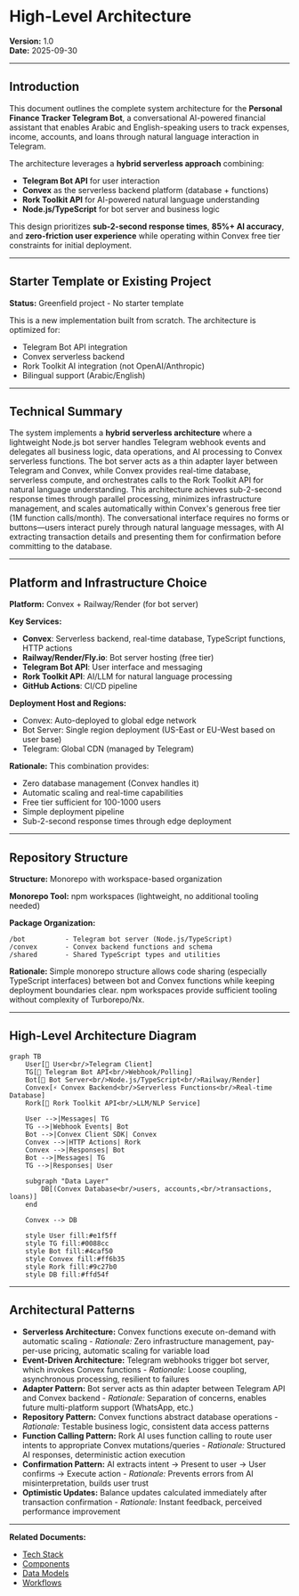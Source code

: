 # High-Level Architecture

**Version:** 1.0  
**Date:** 2025-09-30

---

## Introduction

This document outlines the complete system architecture for the **Personal Finance Tracker Telegram Bot**, a conversational AI-powered financial assistant that enables Arabic and English-speaking users to track expenses, income, accounts, and loans through natural language interaction in Telegram.

The architecture leverages a **hybrid serverless approach** combining:
- **Telegram Bot API** for user interaction
- **Convex** as the serverless backend platform (database + functions)
- **Rork Toolkit API** for AI-powered natural language understanding
- **Node.js/TypeScript** for bot server and business logic

This design prioritizes **sub-2-second response times**, **85%+ AI accuracy**, and **zero-friction user experience** while operating within Convex free tier constraints for initial deployment.

---

## Starter Template or Existing Project

**Status:** Greenfield project - No starter template

This is a new implementation built from scratch. The architecture is optimized for:
- Telegram Bot API integration
- Convex serverless backend
- Rork Toolkit AI integration (not OpenAI/Anthropic)
- Bilingual support (Arabic/English)

---

## Technical Summary

The system implements a **hybrid serverless architecture** where a lightweight Node.js bot server handles Telegram webhook events and delegates all business logic, data operations, and AI processing to Convex serverless functions. The bot server acts as a thin adapter layer between Telegram and Convex, while Convex provides real-time database, serverless compute, and orchestrates calls to the Rork Toolkit API for natural language understanding. This architecture achieves sub-2-second response times through parallel processing, minimizes infrastructure management, and scales automatically within Convex's generous free tier (1M function calls/month). The conversational interface requires no forms or buttons—users interact purely through natural language messages, with AI extracting transaction details and presenting them for confirmation before committing to the database.

---

## Platform and Infrastructure Choice

**Platform:** Convex + Railway/Render (for bot server)

**Key Services:**
- **Convex**: Serverless backend, real-time database, TypeScript functions, HTTP actions
- **Railway/Render/Fly.io**: Bot server hosting (free tier)
- **Telegram Bot API**: User interface and messaging
- **Rork Toolkit API**: AI/LLM for natural language processing
- **GitHub Actions**: CI/CD pipeline

**Deployment Host and Regions:**
- Convex: Auto-deployed to global edge network
- Bot Server: Single region deployment (US-East or EU-West based on user base)
- Telegram: Global CDN (managed by Telegram)

**Rationale:** This combination provides:
- Zero database management (Convex handles it)
- Automatic scaling and real-time capabilities
- Free tier sufficient for 100-1000 users
- Simple deployment pipeline
- Sub-2-second response times through edge deployment

---

## Repository Structure

**Structure:** Monorepo with workspace-based organization

**Monorepo Tool:** npm workspaces (lightweight, no additional tooling needed)

**Package Organization:**
```
/bot          - Telegram bot server (Node.js/TypeScript)
/convex       - Convex backend functions and schema
/shared       - Shared TypeScript types and utilities
```

**Rationale:** Simple monorepo structure allows code sharing (especially TypeScript interfaces) between bot and Convex functions while keeping deployment boundaries clear. npm workspaces provide sufficient tooling without complexity of Turborepo/Nx.

---

## High-Level Architecture Diagram

```mermaid
graph TB
    User[👤 User<br/>Telegram Client]
    TG[📱 Telegram Bot API<br/>Webhook/Polling]
    Bot[🤖 Bot Server<br/>Node.js/TypeScript<br/>Railway/Render]
    Convex[⚡ Convex Backend<br/>Serverless Functions<br/>Real-time Database]
    Rork[🧠 Rork Toolkit API<br/>LLM/NLP Service]
    
    User -->|Messages| TG
    TG -->|Webhook Events| Bot
    Bot -->|Convex Client SDK| Convex
    Convex -->|HTTP Actions| Rork
    Convex -->|Responses| Bot
    Bot -->|Messages| TG
    TG -->|Responses| User
    
    subgraph "Data Layer"
        DB[(Convex Database<br/>users, accounts,<br/>transactions, loans)]
    end
    
    Convex --> DB
    
    style User fill:#e1f5ff
    style TG fill:#0088cc
    style Bot fill:#4caf50
    style Convex fill:#ff6b35
    style Rork fill:#9c27b0
    style DB fill:#ffd54f
```

---

## Architectural Patterns

- **Serverless Architecture:** Convex functions execute on-demand with automatic scaling - _Rationale:_ Zero infrastructure management, pay-per-use pricing, automatic scaling for variable load
- **Event-Driven Architecture:** Telegram webhooks trigger bot server, which invokes Convex functions - _Rationale:_ Loose coupling, asynchronous processing, resilient to failures
- **Adapter Pattern:** Bot server acts as thin adapter between Telegram API and Convex backend - _Rationale:_ Separation of concerns, enables future multi-platform support (WhatsApp, etc.)
- **Repository Pattern:** Convex functions abstract database operations - _Rationale:_ Testable business logic, consistent data access patterns
- **Function Calling Pattern:** Rork AI uses function calling to route user intents to appropriate Convex mutations/queries - _Rationale:_ Structured AI responses, deterministic action execution
- **Confirmation Pattern:** AI extracts intent → Present to user → User confirms → Execute action - _Rationale:_ Prevents errors from AI misinterpretation, builds user trust
- **Optimistic Updates:** Balance updates calculated immediately after transaction confirmation - _Rationale:_ Instant feedback, perceived performance improvement

---

**Related Documents:**
- [Tech Stack](./tech-stack.md)
- [Components](./components.md)
- [Data Models](./data-models.md)
- [Workflows](./workflows.md)
